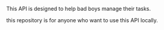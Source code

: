 This API is designed to help bad boys manage their tasks.

this repository is for anyone who want to use this API locally.